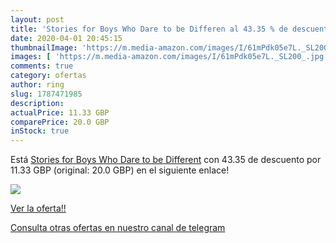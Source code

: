 ```yaml
---
layout: post
title: 'Stories for Boys Who Dare to be Differen al 43.35 % de descuento'
date: 2020-04-01 20:45:15
thumbnailImage: 'https://m.media-amazon.com/images/I/61mPdk05e7L._SL200_.jpg'
images: [ 'https://m.media-amazon.com/images/I/61mPdk05e7L._SL200_.jpg' ]
comments: true
category: ofertas
author: ring
slug: 1787471985
description:
actualPrice: 11.33 GBP
comparePrice: 20.0 GBP
inStock: true
---
```


Está [Stories for Boys Who Dare to be Different](https://www.amazon.com/dp/1787471985/?tag=redken08-20) con 43.35 de descuento por 11.33 GBP (original: 20.0 GBP) en el siguiente enlace!

[![](https://m.media-amazon.com/images/I/61mPdk05e7L._SL200_.jpg)](https://www.amazon.com/dp/1787471985/?tag=redken08-20)

[Ver la oferta!!](https://www.amazon.com/dp/1787471985/?tag=redken08-20)

[Consulta otras ofertas en nuestro canal de telegram](https://t.me/s/ofertas25)
